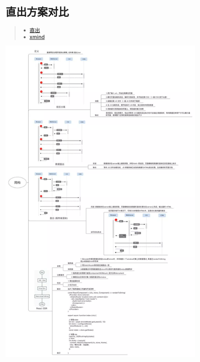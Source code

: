 # 直出方案对比

> + [直出](https://garvenzhang.github.io/2018/02/09/%E7%9B%B4%E5%87%BA/)
> + [xmind](同构.xmind)

![同构.webp](同构.webp)
